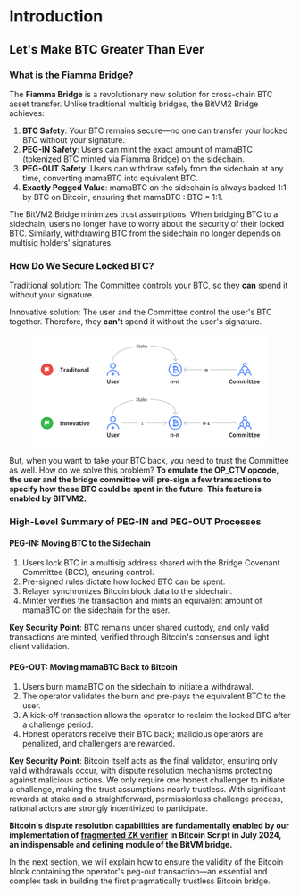 # Introduction

## Let's Make BTC Greater Than Ever

### What is the Fiamma Bridge?

The **Fiamma Bridge** is a revolutionary new solution for cross-chain BTC asset transfer. Unlike traditional multisig bridges, the BitVM2 Bridge achieves:

1. **BTC Safety**: Your BTC remains secure—no one can transfer your locked BTC without your signature.
2. **PEG-IN Safety**: Users can mint the exact amount of mamaBTC (tokenized BTC minted via Fiamma Bridge) on the sidechain.
3. **PEG-OUT Safety**: Users can withdraw safely from the sidechain at any time, converting mamaBTC into equivalent BTC.
4. **Exactly Pegged Value**: mamaBTC on the sidechain is always backed 1:1 by BTC on Bitcoin, ensuring that mamaBTC : BTC = 1:1.

The BitVM2 Bridge minimizes trust assumptions. When bridging BTC to a sidechain, users no longer have to worry about the security of their locked BTC. Similarly, withdrawing BTC from the sidechain no longer depends on multisig holders' signatures.

### How Do We Secure Locked BTC?

Traditional solution: The Committee controls your BTC, so they **can** spend it without your signature.

Innovative solution: The user and the Committee control the user's BTC together. Therefore, they **can't** spend it without the user's signature.

<figure><img src="../../.gitbook/assets/whiteboard_exported_image (9) (1).png" alt=""><figcaption></figcaption></figure>

But, when you want to take your BTC back, you need to trust the Committee as well. How do we solve this problem? **To emulate the OP\_CTV opcode, the user and the bridge committee will pre-sign a few transactions to specify how these BTC could be spent in the future. This feature is enabled by BITVM2.**

### High-Level Summary of PEG-IN and PEG-OUT Processes

#### **PEG-IN: Moving BTC to the Sidechain**

1. Users lock BTC in a multisig address shared with the Bridge Covenant Committee (BCC), ensuring control.
2. Pre-signed rules dictate how locked BTC can be spent.
3. Relayer synchronizes Bitcoin block data to the sidechain.
4. Minter verifies the transaction and mints an equivalent amount of mamaBTC on the sidechain for the user.

**Key Security Point**: BTC remains under shared custody, and only valid transactions are minted, verified through Bitcoin's consensus and light client validation.

#### **PEG-OUT: Moving mamaBTC Back to Bitcoin**

1. Users burn mamaBTC on the sidechain to initiate a withdrawal.
2. The operator validates the burn and pre-pays the equivalent BTC to the user.
3. A kick-off transaction allows the operator to reclaim the locked BTC after a challenge period.
4. Honest operators receive their BTC back; malicious operators are penalized, and challengers are rewarded.

**Key Security Point**: Bitcoin itself acts as the final validator, ensuring only valid withdrawals occur, with dispute resolution mechanisms protecting against malicious actions. We only require one honest challenger to initiate a challenge, making the trust assumptions nearly trustless. With significant rewards at stake and a straightforward, permissionless challenge process, rational actors are strongly incentivized to participate.

**Bitcoin's dispute resolution capabilities are fundamentally enabled by our implementation of** [**fragmented ZK verifier**](https://x.com/Fiamma\_Chain/status/1830824142826086608) **in Bitcoin Script in July 2024, an indispensable and defining module of the BitVM bridge.**

In the next section, we will explain how to ensure the validity of the Bitcoin block containing the operator's peg-out transaction—an essential and complex task in building the first pragmatically trustless Bitcoin bridge.
